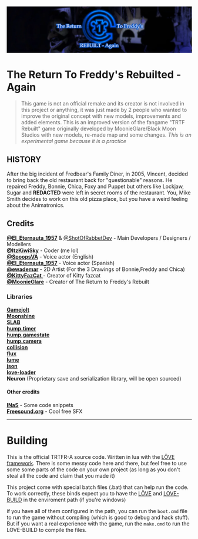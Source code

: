 [![alt text](gjpromo/gj_banner.png)](https://gamejolt.com/games/TRTF_Rebuilt_Again/864658)

# The Return To Freddy's Rebuilted - Again

> This game is not an official remake and its creator is not involved in this project or anything, it was just made by 2 people who wanted to improve the original concept with new models, improvements and added elements.
> This is an improved version of the fangame "TRTF Rebuilt" game originally developed by MoonieGlare/Black Moon Studios with new models, re-made map and some changes.
> *This is an experimental game because it is a practice*<br>

## HISTORY

After the big incident of Fredbear's Family Diner, in 2005, Vincent, decided to bring back the old restaurant back for "questionable" reasons. He repaired Freddy, Bonnie, Chica, Foxy and Puppet but others like Lockjaw, Sugar and **REDACTED** were left in secret rooms of the restaurant. You, Mike Smith decides to work on this old pizza place, but you have a weird feeling about the Animatronics.

## Credits

[**@El_Eternauta_1957**](https://gamejolt.com/@El_Eternauta_1957) & [@ShotOfRabbetDev](https://gamejolt.com/@ShotOfRabbetDev) - Main Developers / Designers / Modellers<br>
[**@ItzKiwiSky**](https://gamejolt.com/@ItzKiwiSky) - Coder (me lol)<br>
[**@SpoopsVA**](https://gamejolt.com/@SpoopsVA) - Voice actor (English)<br>
[**@El_Eternauta_1957**](https://gamejolt.com/@El_Eternauta_1957) - Voice actor (Spanish)<br>
[**@ewademar**](https://gamejolt.com/@ewademar) - 2D Artist (For the 3 Drawings of Bonnie,Freddy and Chica)<br>
[**@KittyFazCat** ](https://gamejolt.com/@KittyFazCat)- Creator of Kitty fazcat<br>
[**@MoonieGlare**](https://gamejolt.com/@MoonieGlare) - Creator of The Return to Freddy's Rebuilt

### Libraries

[**Gamejolt**](https://github.com/mbrovko/gamejoltlua)<br>
[**Moonshine**](https://github.com/vrld/moonshine)<br>
[**SLAB**](https://github.com/flamendless/Slab)<br>
[**hump.timer**](https://github.com/vrld/hump/tree/master)<br>
[**hump.gamestate**](https://github.com/vrld/hump/tree/master)<br>
[**hump.camera**](https://github.com/vrld/hump/tree/master)<br>
[**collision**](https://gitlab.com/V3X3D/love-libs/-/tree/master/CollisionLib?ref_type=heads)<br>
[**flux**](https://github.com/rxi/flux/)<br>
[**lume**](https://github.com/rxi/lume/tree/master)<br>
[**json**](https://github.com/actboy168/json.lua)<br>
[**love-loader**](https://github.com/kikito/love-loader)<br>
**Neuron** (Proprietary save and serialization library, will be open sourced)

#### Other credits

[**INaS**](https://github.com/FloatingBanana/Insane-Nights-at-Snowball-s) - Some code snippets<br>
[**Freesound.org**](https://freesound.org/) - Cool free SFX

---

# Building

This is the official TRTFR-A source code. Written in lua with the [LÖVE framework](https://love2d.org). There is some messy code here and there, but feel free to use some some parts of the code on your own project (as long as you don't steal all the code and claim that you made it)

This project come with special batch files (.bat) that can help run the code. To work correctly, these binds expect you to have the [LÖVE](https://love2d.org) and [LOVE-BUILD](https://github.com/ellraiser/love-build/tree/main) in the enviroment path (if you're windows)

if you have all of them configured in the path, you can run the `boot.cmd` file to run the game without compiling (which is good to debug and hack stuff). But if you want a real experience with the game, run the `make.cmd` to run the LOVE-BUILD to compile the files.